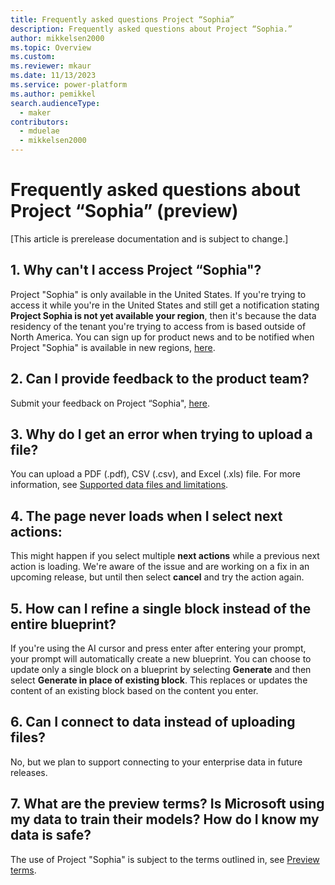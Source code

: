 ```yaml
---
title: Frequently asked questions Project “Sophia” 
description: Frequently asked questions about Project “Sophia.”
author: mikkelsen2000
ms.topic: Overview
ms.custom: 
ms.reviewer: mkaur
ms.date: 11/13/2023
ms.service: power-platform
ms.author: pemikkel
search.audienceType:
  - maker
contributors:
  - mduelae
  - mikkelsen2000
---
```


# Frequently asked questions about Project “Sophia” (preview)

[This article is prerelease documentation and is subject to change.]

## 1. Why can't I access Project  “Sophia"?
Project "Sophia" is only available in the United States. If you're trying to access it while you're in the United States and still get a notification stating **Project Sophia is not yet available your region**, then it's because the data residency of the tenant you're trying to access from is based outside of North America. You can sign up for product news and to be notified when Project "Sophia" is available in new regions, [here](https://aka.ms/projectsophianews). 

## 2. Can I provide feedback to the product team?
Submit your feedback on Project “Sophia", [here](https://aka.ms/projectsophiafeedback).

## 3. Why do I get an error when trying to upload a file?
You can upload a PDF (.pdf), CSV (.csv), and Excel (.xls) file. For more information, see [Supported data files and limitations](ask-question.md#supported-data-files).


## 4. The page never loads when I select next actions:
This might happen if you select multiple **next actions** while a previous next action is loading. We're aware of the issue and are working on a fix in an upcoming release, but until then select **cancel** and try the action again.

## 5. How can I refine a single block instead of the entire blueprint?
If you're using the AI cursor and press enter after entering your prompt, your prompt will automatically create a new blueprint. You can choose to update only a single block on a blueprint by selecting **Generate** and then select **Generate in place of existing block**. This replaces or updates the content of an existing block based on the content you enter.

## 6. Can I connect to data instead of uploading files? 
No, but we plan to support connecting to your enterprise data in future releases.

## 7. What are the preview terms? Is Microsoft using my data to train their models? How do I know my data is safe?

The use of Project "Sophia" is subject to the terms outlined in, see [Preview terms](https://aka.ms/projectsophiapreviewterms).

